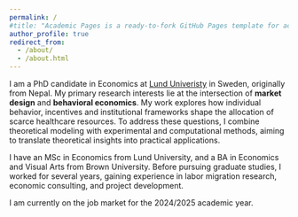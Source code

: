 ```yaml
---
permalink: /
#title: "Academic Pages is a ready-to-fork GitHub Pages template for academic personal websites"
author_profile: true
redirect_from: 
  - /about/
  - /about.html
---
```

I am a PhD candidate in Economics at [Lund Univeristy](https://portal.research.lu.se/en/persons/prakriti-thami) in Sweden, originally from Nepal. My primary research interests lie at the intersection of **market design** and **behavioral economics**. My work explores how individual behavior, incentives and institutional frameworks shape the allocation of scarce healthcare resources. To address these questions, I combine theoretical modeling with experimental and computational methods, aiming to translate theoretical insights into practical applications. 

I have an MSc in Economics from Lund University, and a BA in Economics and Visual Arts from Brown University. Before pursuing graduate studies, I worked for several years, gaining experience in labor migration research, economic consulting, and project development.

I am currently on the job market for the 2024/2025 academic year.


